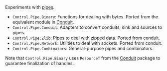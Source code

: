 Experiments with [pipes][1].

 * `Control.Pipe.Binary`: Functions for dealing with bytes. Ported from the
   equivalent module in [Conduit][2].
 * `Control.Pipe.Conduit`: Adapters to convert conduits, sink and sources to pipes.
 * `Control.Pipe.Zlib`: Pipes to deal with zipped data. Ported from conduit.
 * `Control.Pipe.Network`: Utilities to deal with sockets. Ported from conduit.
 * `Control.Pipe.Combinators`: General-purpose pipes and combinators.

Note that `Control.Pipe.Binary` uses `ResourceT` from the [Conduit][2] package to
guarantee finalization of handles.

 [1]: https://github.com/Gabriel439/Haskell-Pipes-Library
 [2]: http://hackage.haskell.org/package/conduit

